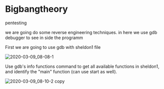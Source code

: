 # Bigbangtheory


pentesting

we are going do some reverse engineering techniques. in here we use gdb debugger to see in side the programm 

First we are going to use gdb with sheldon1 file

![2020-03-09_08-08-1](https://user-images.githubusercontent.com/34812175/76230707-1ce39400-624a-11ea-9b97-03608a00bcdb.png)


Use gdb's info functions command to get all available functions in sheldon1, and identify the "main" function (can use start as well).


![2020-03-09_08-10-2 copy](https://user-images.githubusercontent.com/34812175/76230987-8bc0ed00-624a-11ea-91af-386e33173757.png)









